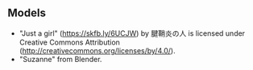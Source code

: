 ## Models
- "Just a girl" (https://skfb.ly/6UCJW) by 腱鞘炎の人 is licensed under Creative Commons Attribution (http://creativecommons.org/licenses/by/4.0/).
- "Suzanne" from Blender.